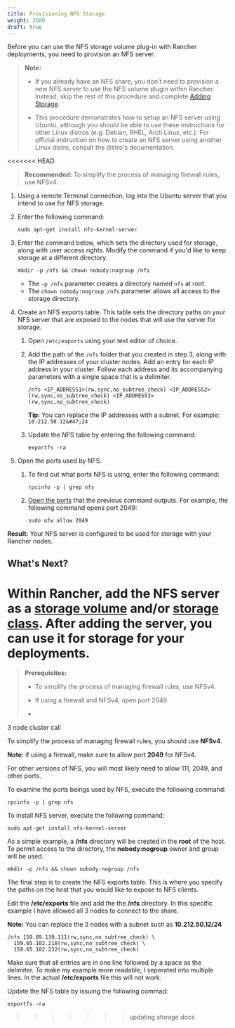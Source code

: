 ```yaml
---
title: Provisioning NFS Storage
weight: 3500
draft: true
---
```


Before you can use the NFS storage volume plug-in with Rancher deployments, you need to provision an NFS server.

>**Note:**
>
>- If you already have an NFS share, you don't need to provision a new NFS server to use the NFS volume plugin within Rancher. Instead, skip the rest of this procedure and complete [Adding Storage](../..).
>
>- This procedure demonstrates how to setup an NFS server using Ubuntu, although you should be able to use these instructions for other Linux distros (e.g. Debian, RHEL, Arch Linux, etc.). For official instruction on how to create an NFS server using another Linux distro, consult the distro's documentation.

<<<<<<< HEAD
>**Recommended:** To simplify the process of managing firewall rules, use NFSv4.

1. Using a remote Terminal connection, log into the Ubuntu server that you intend to use for NFS storage.

1. Enter the following command:

    ```
    sudo apt-get install nfs-kernel-server
    ```

1. Enter the command below, which sets the directory used for storage, along with user access rights. Modify the command if you'd like to keep storage at a different directory.

    ```
    mkdir -p /nfs && chown nobody:nogroup /nfs
    ```
    - The `-p /nfs` parameter creates a directory named `nfs` at root.
    - The `chown nobody:nogroup /nfs` parameter allows all access to the storage directory.

1. Create an NFS exports table. This table sets the directory paths on your NFS server that are exposed to the nodes that will use the server for storage.

    1. Open `/etc/exports` using your text editor of choice.
    1. Add the path of the `/nfs` folder that you created in step 3, along with the IP addresses of your cluster nodes. Add an entry for each IP address in your cluster. Follow each address and its accompanying parameters with a single space that is a delimiter.

        ```
        /nfs <IP_ADDRESS1>(rw,sync,no_subtree_check) <IP_ADDRESS2>(rw,sync,no_subtree_check) <IP_ADDRESS3>(rw,sync,no_subtree_check)
        ```

        **Tip:**  You can replace the IP addresses with a subnet. For example: `10.212.50.12&#47;24`

    1. Update the NFS table by entering the following command:

        ```
        exportfs -ra
        ```

1. Open the ports used by NFS.

    1. To find out what ports NFS is using, enter the following command:

        ```
        rpcinfo -p | grep nfs
        ```
    2. [Open the ports](https://help.ubuntu.com/lts/serverguide/firewall.html.en) that the previous command outputs. For example, the following command opens port 2049:

        ```
        sudo ufw allow 2049
        ```

**Result:** Your NFS server is configured to be used for storage with your Rancher nodes.

## What's Next?

Within Rancher, add the NFS server as a [storage volume](../../#adding-a-persistent-volume) and/or [storage class](../../#adding-storage-classes). After adding the server, you can use it for storage for your deployments.
=======
>**Prerequisites:**
>
>- To simplify the process of managing firewall rules, use NFSv4.
>
>- If using a firewall and NFSv4, open port 2049.
>
>- 

3 node cluster call

To simplify the process of managing firewall rules, you should use **NFSv4**.

**Note:** if using a firewall, make sure to allow port **2049** for NFSv4.

For other versions of NFS, you will most likely need to allow 111, 2049, and
other ports.

To examine the ports beings used by NFS, execute the following command:

```
rpcinfo -p | grep nfs
```

To install NFS server, execute the following command:

```
sudo apt-get install nfs-kernel-server
```

As a simple example, a **/nfs** directory will be created in the **root** of
the host. To permit access to the directory, the **nobody:nogroup** owner and
group will be used.

```
mkdir -p /nfs && chown nobody:nogroup /nfs
```

The final step is to create the NFS exports table. This is where you specify the
paths on the host that you would like to expose to NFS clients.

Edit the **/etc/exports** file and add the the **/nfs** directory. In this
specific example I have allowed all 3 nodes to connect to the share.

**Note:**  You can replace the 3 nodes with a subnet such as **10.212.50.12&#47;24**

```
/nfs 159.89.139.111(rw,sync,no_subtree_check) \
  159.65.102.218(rw,sync,no_subtree_check) \
  159.65.102.232(rw,sync,no_subtree_check)
```

Make sure that all entries are in one line followed by a space as the delimiter.
To make my example more readable, I seperated into multiple lines. In the actual
**/etc/exports** file this will not work.

Update the NFS table by issuing the following commad:

```
exportfs -ra
```
>>>>>>> updating storage docs
